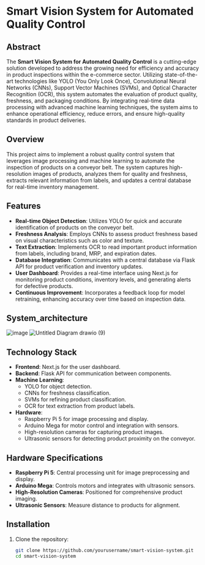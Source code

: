 # Smart Vision System for Automated Quality Control

## Abstract
The **Smart Vision System for Automated Quality Control** is a cutting-edge solution developed to address the growing need for efficiency and accuracy in product inspections within the e-commerce sector. Utilizing state-of-the-art technologies like YOLO (You Only Look Once), Convolutional Neural Networks (CNNs), Support Vector Machines (SVMs), and Optical Character Recognition (OCR), this system automates the evaluation of product quality, freshness, and packaging conditions. By integrating real-time data processing with advanced machine learning techniques, the system aims to enhance operational efficiency, reduce errors, and ensure high-quality standards in product deliveries.

## Overview
This project aims to implement a robust quality control system that leverages image processing and machine learning to automate the inspection of products on a conveyor belt. The system captures high-resolution images of products, analyzes them for quality and freshness, extracts relevant information from labels, and updates a central database for real-time inventory management.

## Features
- **Real-time Object Detection**: Utilizes YOLO for quick and accurate identification of products on the conveyor belt.
- **Freshness Analysis**: Employs CNNs to assess product freshness based on visual characteristics such as color and texture.
- **Text Extraction**: Implements OCR to read important product information from labels, including brand, MRP, and expiration dates.
- **Database Integration**: Communicates with a central database via Flask API for product verification and inventory updates.
- **User Dashboard**: Provides a real-time interface using Next.js for monitoring product conditions, inventory levels, and generating alerts for defective products.
- **Continuous Improvement**: Incorporates a feedback loop for model retraining, enhancing accuracy over time based on inspection data.
## System_architecture
![image](https://github.com/user-attachments/assets/470339de-8892-45e2-bca4-0806f4b5479d)
![Untitled Diagram drawio (9)](https://github.com/user-attachments/assets/39fac79e-09a1-4418-96ff-f5cc285f9e92)

## Technology Stack
- **Frontend**: Next.js for the user dashboard.
- **Backend**: Flask API for communication between components.
- **Machine Learning**: 
  - YOLO for object detection.
  - CNNs for freshness classification.
  - SVMs for refining product classification.
  - OCR for text extraction from product labels.
- **Hardware**: 
  - Raspberry Pi 5 for image processing and display.
  - Arduino Mega for motor control and integration with sensors.
  - High-resolution cameras for capturing product images.
  - Ultrasonic sensors for detecting product proximity on the conveyor.

## Hardware Specifications
- **Raspberry Pi 5**: Central processing unit for image preprocessing and display.
- **Arduino Mega**: Controls motors and integrates with ultrasonic sensors.
- **High-Resolution Cameras**: Positioned for comprehensive product imaging.
- **Ultrasonic Sensors**: Measure distance to products for alignment.

## Installation
1. Clone the repository:
   ```bash
   git clone https://github.com/yourusername/smart-vision-system.git
   cd smart-vision-system
